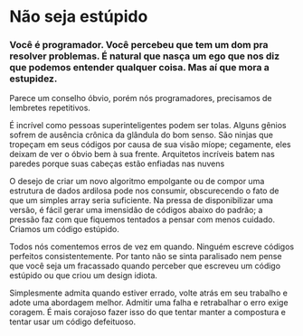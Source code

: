 # Não seja estúpido

### Você é programador. Você percebeu que tem um dom pra resolver problemas. É natural que nasça um ego que nos diz que podemos entender qualquer coisa. Mas aí que mora a estupidez.

Parece um conselho óbvio, porém nós programadores, precisamos de lembretes repetitivos.

É incrível como pessoas superinteligentes podem ser tolas. Alguns gênios sofrem de ausência crônica da glândula do bom senso. São ninjas que tropeçam em seus códigos por causa de sua visão míope; cegamente, eles deixam de ver o óbvio bem à sua frente. Arquitetos incríveis batem nas paredes porque suas cabeças estão enfiadas nas nuvens

O desejo de criar um novo algoritmo empolgante ou de compor uma estrutura de dados ardilosa pode nos consumir, obscurecendo o fato de que um simples array seria suficiente. Na pressa de disponibilizar uma versão, é fácil gerar uma imensidão de códigos abaixo do padrão; a pressão faz com que fiquemos tentados a pensar com menos cuidado. Criamos um código estúpido.

Todos nós comentemos erros de vez em quando. Ninguém escreve códigos perfeitos consistentemente. Por tanto não se sinta paralisado nem pense que você seja um fracassado quando perceber que escreveu um código estúpido ou que criou um design idiota.

Simplesmente admita quando estiver errado, volte atrás em seu trabalho e adote uma abordagem melhor. Admitir uma falha e retrabalhar o erro exige coragem. É mais corajoso fazer isso do que tentar manter a compostura e tentar usar um código defeituoso.
